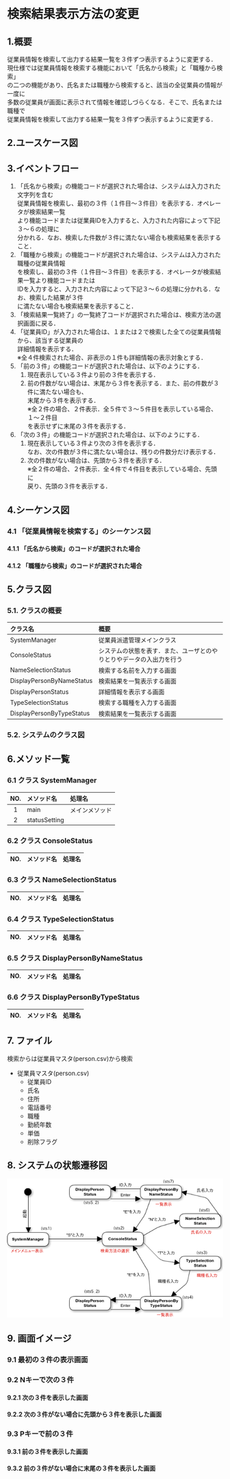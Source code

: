 # 検索結果表示方法の変更

## 1.概要
従業員情報を検索して出力する結果一覧を３件ずつ表示するように変更する．  
現仕様では従業員情報を検索する機能において「氏名から検索」と「職種から検索」  
の二つの機能があり、氏名または職種から検索すると、該当の全従業員の情報が一度に  
多数の従業員が画面に表示されて情報を確認しづらくなる．そこで、氏名または職種で  
従業員情報を検索して出力する結果一覧を３件ずつ表示するように変更する．

## 2.ユースケース図


## 3.イベントフロー
1. 「氏名から検索」の機能コードが選択された場合は、システムは入力された文字列を含む  
従業員情報を検索し、最初の３件（１件目～３件目）を表示する．オペレータが検索結果一覧  
より機能コードまたは従業員IDを入力すると、入力された内容によって下記３～６の処理に  
分かれる．なお、検索した件数が３件に満たない場合も検索結果を表示すること．  
2. 「職種から検索」の機能コードが選択された場合は、システムは入力された職種の従業員情報  
を検索し、最初の３件（１件目～３件目）を表示する．オペレータが検索結果一覧より機能コードまたは  
IDを入力すると、入力された内容によって下記３～６の処理に分かれる．なお、検索した結果が３件  
に満たない場合も検索結果を表示すること．
3. 「検索結果一覧終了」の一覧終了コードが選択された場合は、検索方法の選択画面に戻る．  
4. 「従業員ID」が入力された場合は、１または２で検索した全ての従業員情報から、該当する従業員の  
詳細情報を表示する．  
※全４件検索された場合、非表示の１件も詳細情報の表示対象とする．  
5. 「前の３件」の機能コードが選択された場合は、以下のようにする．  
	1. 現在表示している３件より前の３件を表示する．
	2. 前の件数がない場合は、末尾から３件を表示する．また、前の件数が３件に満たない場合も、  
	末尾から３件を表示する．  
	※全２件の場合、２件表示．全５件で３～５件目を表示している場合、１～２件目  
	を表示せずに末尾の３件を表示する．  
6. 「次の３件」の機能コードが選択された場合は、以下のようにする．  
	1. 現在表示している３件より次の３件を表示する．  
	なお、次の件数が３件に満たない場合は、残りの件数分だけ表示する．  
	2. 次の件数がない場合は、先頭から３件を表示する．  
	※全２件の場合、２件表示．全４件で４件目を表示している場合、先頭に  
	戻り、先頭の３件を表示する．  

## 4.シーケンス図

### 4.1 「従業員情報を検索する」のシーケンス図

#### 4.1.1 「氏名から検索」のコードが選択された場合

#### 4.1.2 「職種から検索」のコードが選択された場合

## 5.クラス図

### 5.1. クラスの概要
|クラス名|概要|  
|:-------|:---|  
|SystemManager|従業員派遣管理メインクラス|  
|ConsoleStatus|システムの状態を表す．また、ユーザとのやりとりやデータの入出力を行う|  
|NameSelectionStatus|検索する名前を入力する画面|  
|DisplayPersonByNameStatus|検索結果を一覧表示する画面|  
|DisplayPersonStatus|詳細情報を表示する画面|  
|TypeSelectionStatus|検索する職種を入力する画面|  
|DisplayPersonByTypeStatus|検索結果を一覧表示する画面|  

### 5.2. システムのクラス図

## 6.メソッド一覧

### 6.1 クラス SystemManager
|NO.|メソッド名|処理名|  
|:-:|:---------|:-----|  
|1|main|メインメソッド|  
|2|statusSetting|  

### 6.2 クラス ConsoleStatus
|NO.|メソッド名|処理名|  
|:-:|:---------|:-----|  

### 6.3 クラス NameSelectionStatus
|NO.|メソッド名|処理名|  
|:-:|:---------|:-----|  

### 6.4 クラス TypeSelectionStatus
|NO.|メソッド名|処理名|  
|:-:|:---------|:-----|  

### 6.5 クラス DisplayPersonByNameStatus
|NO.|メソッド名|処理名|  
|:-:|:---------|:-----|  

### 6.6 クラス DisplayPersonByTypeStatus
|NO.|メソッド名|処理名|  
|:-:|:---------|:-----|  

## 7. ファイル
検索からは従業員マスタ(person.csv)から検索
- 従業員マスタ(person.csv)
	- 従業員ID
	- 氏名
	- 住所
	- 電話番号
	- 職種
	- 勤続年数
	- 単価
	- 削除フラグ

## 8. システムの状態遷移図
![状態遷移図](image/std_search01.png)

## 9. 画面イメージ

### 9.1 最初の３件の表示画面

### 9.2 Nキーで次の３件
#### 9.2.1 次の３件を表示した画面

#### 9.2.2 次の３件がない場合に先頭から３件を表示した画面

### 9.3 Pキーで前の３件
#### 9.3.1 前の３件を表示した画面

#### 9.3.2 前の３件がない場合に末尾の３件を表示した画面
